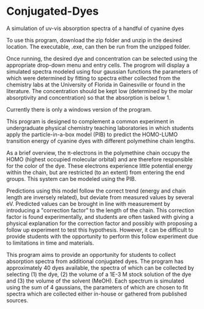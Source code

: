 # Conjugated-Dyes
A simulation of uv-vis absorption spectra of a handful of cyanine dyes

To use this program, download the zip folder and unzip in the desired location. The executable, .exe, can then be run from the unzipped folder.

Once running, the desired dye and concentration can be selected using the appropriate drop-down menu and entry cells. The progrom will display a simulated spectra modeled using four gaussian functions the parameters of which were determined by fitting to spectra either collected from the chemistry labs at the University of Florida in Gainesville or found in the literature. The concentration should be kept low (determined by the molar absorptivity and concentration) so that the absorption is below 1.

Currently there is only a windows version of the program.

This program is designed to complement a common experiment in undergraduate physical chemistry teaching laboratories in which students apply the particle-in-a-box model (PIB) to predict the HOMO-LUMO transition energy of cyanine dyes with different polymethine chain lengths.

As a brief overview, the π-electrons in the polymethine chain occupy the HOMO (highest occupied molecular orbital) and are therefore responsible for the color of the dye. These electrons experience little potential energy within the chain, but are restricted (to an extent) from entering the end groups. This system can be modeled using the PIB.

Predictions using this model follow the correct trend (energy and chain length are inversely related), but deviate from measured values by several eV. Predicted values can be brought in line with measurement by introducing a "correction factor" to the length of the chain. This correction factor is found experimentally, and students are often tasked with giving a physical explanation for the correction factor and possibly with proposing a follow up experiment to test this hypothesis. However, it can be difficult to provide students with the opportunity to perform this follow experiment due to limitations in time and materials.

This program aims to provide an opportunity for students to collect absorption spectra from additional conjugated dyes. The program has approximately 40 dyes available, the spectra of which can be collected by selecting (1) the dye, (2) the volume of a 1E-3 M stock solution of the dye and (3) the volume of the solvent (MeOH). Each spectrum is simulated using the sum of 4 gaussians, the parameters of which are chosen to fit spectra which are collected either in-house or gathered from published sources.

